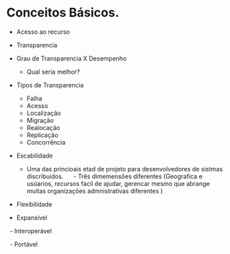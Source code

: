 # Conceitos Básicos.
  - Acesso ao recurso
      
  - Transparencia
      
   * Grau de Transparencia X Desempenho
       * Qual seria melhor?
   
   * Tipos de Transparencia 
   
       * Falha
       * Acesso
       * Localização
       * Migração
       * Realocação
       * Replicação
       * Concorrência
   
   - Escabilidade
      - Uma das princioais etad de projeto para desenvolvedores de sistmas discribuidos.
      - Três dimemensões diferentes (Geografica e usúarios, recursos facil de ajudar, gerencar mesmo que abrange muitas organizações admnistrativas diferentes ) 
   
   - Flexibilidade
   - Expansivel
   
   - Interoperável
        
   - Portável
